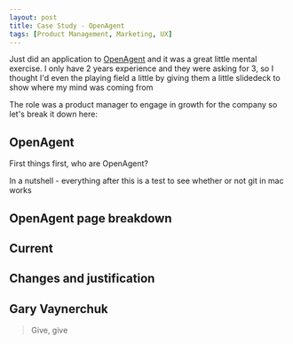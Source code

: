 ```yaml
---
layout: post
title: Case Study - OpenAgent   
tags: [Product Management, Marketing, UX]
---
```


Just did an application to [OpenAgent](www.openagent.com) and it was a great little mental exercise. I only have 2 years experience and they were asking for 3, so I thought I'd even the playing field a little by giving them a little slidedeck to show where my mind was coming from

The role was a product manager to engage in growth for the company so let's break it down here:

## OpenAgent

  First things first, who are OpenAgent?

  In a nutshell - everything after this is a test to see whether or not git in mac works 


## OpenAgent page breakdown

## Current

## Changes and justification



## Gary Vaynerchuk


> Give, give
